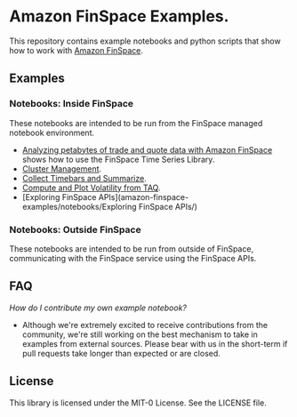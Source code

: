 # Amazon FinSpace Examples. 
This repository contains example notebooks and python scripts that show how to work with [Amazon FinSpace](https://aws.amazon.com/finspace/).

## Examples

### Notebooks: Inside FinSpace

These notebooks are intended to be run from the FinSpace managed notebook environment.

- [Analyzing petabytes of trade and quote data with Amazon FinSpace](amazon-finspace-examples/notebooks/Analyzing%20petabytes%20of%20trade%20and%20quote%20data%20with%20Amazon%20FinSpace) shows how to use the FinSpace Time Series Library.  
- [Cluster Management](amazon-finspace-examples/notebooks/Cluster%20Management).  
- [Collect Timebars and Summarize](amazon-finspace-examples/notebooks/Collect%20Timebars%20and%20Summarize/).  
- [Compute and Plot Volatility from TAQ](amazon-finspace-examples/notebooks/Compute%20and%20Plot%20Volatility%20from%20TAQ).  
- [Exploring FinSpace APIs](amazon-finspace-examples/notebooks/Exploring FinSpace APIs/)

### Notebooks: Outside FinSpace
These notebooks are intended to be run from outside of FinSpace, communicating with the FinSpace service using the FinSpace APIs.

## FAQ

*How do I contribute my own example notebook?*

- Although we're extremely excited to receive contributions from the community, we're still working on the best mechanism to take in examples from external sources.  Please bear with us in the short-term if pull requests take longer than expected or are closed.

## License

This library is licensed under the MIT-0 License. See the LICENSE file.

